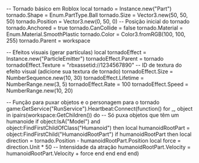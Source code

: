 -- Tornado básico em Roblox
local tornado = Instance.new("Part")
tornado.Shape = Enum.PartType.Ball
tornado.Size = Vector3.new(50, 50, 50)
tornado.Position = Vector3.new(0, 50, 0)  -- Posição inicial do tornado
tornado.Anchored = true
tornado.CanCollide = false
tornado.Material = Enum.Material.SmoothPlastic
tornado.Color = Color3.fromRGB(100, 100, 255)
tornado.Parent = workspace

-- Efeitos visuais (gerar partículas)
local tornadoEffect = Instance.new("ParticleEmitter")
tornadoEffect.Parent = tornado
tornadoEffect.Texture = "rbxassetid://1234567890"  -- ID de textura do efeito visual (adicione sua textura de tornado)
tornadoEffect.Size = NumberSequence.new(10, 30)
tornadoEffect.Lifetime = NumberRange.new(3, 5)
tornadoEffect.Rate = 100
tornadoEffect.Speed = NumberRange.new(10, 20)

-- Função para puxar objetos e o personagem para o tornado
game:GetService("RunService").Heartbeat:Connect(function()
    for _, object in ipairs(workspace:GetChildren()) do
        -- Só puxa objetos que têm um humanoide
        if object:IsA("Model") and object:FindFirstChildOfClass("Humanoid") then
            local humanoidRootPart = object:FindFirstChild("HumanoidRootPart")
            if humanoidRootPart then
                local direction = tornado.Position - humanoidRootPart.Position
                local force = direction.Unit * 50  -- Intensidade da atração
                humanoidRootPart.Velocity = humanoidRootPart.Velocity + force
            end
        end
    end
end)

